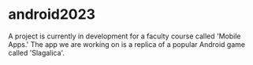 # android2023
A project is currently in development for a faculty course called 'Mobile Apps.' The app we are working on is a replica of a popular Android game called 'Slagalica'.
